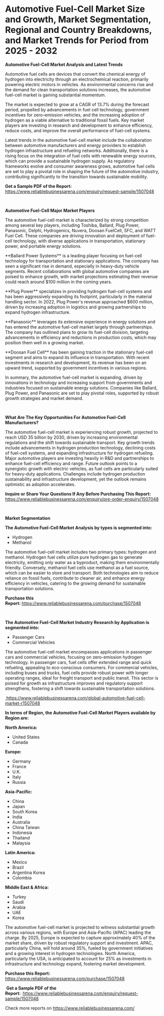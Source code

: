 <p><h1>Automotive Fuel-Cell Market Size and Growth, Market Segmentation, Regional and Country Breakdowns, and Market Trends for Period from 2025 -  2032</h1></p><p><strong>Automotive Fuel-Cell Market Analysis and Latest Trends</strong></p>
<p><p>Automotive fuel cells are devices that convert the chemical energy of hydrogen into electricity through an electrochemical reaction, primarily powering electric motors in vehicles. As environmental concerns rise and the demand for clean transportation solutions increases, the automotive fuel-cell market is gaining substantial momentum. </p><p>The market is expected to grow at a CAGR of 13.7% during the forecast period, propelled by advancements in fuel cell technology, government incentives for zero-emission vehicles, and the increasing adoption of hydrogen as a viable alternative to traditional fossil fuels. Key market players are investing in research and development to enhance efficiency, reduce costs, and improve the overall performance of fuel-cell systems.</p><p>Latest trends in the automotive fuel-cell market include the collaboration between automotive manufacturers and energy providers to establish hydrogen infrastructure and refueling networks. Additionally, there is a rising focus on the integration of fuel cells with renewable energy sources, which can provide a sustainable hydrogen supply. As regulatory frameworks evolve and consumer awareness grows, automotive fuel cells are set to play a pivotal role in shaping the future of the automotive industry, contributing significantly to the transition towards sustainable mobility.</p></p>
<p><strong>Get a Sample PDF of the Report:&nbsp;</strong> <a href="https://www.reliablebusinessarena.com/enquiry/request-sample/1507048?utm_campaign=1891&utm_medium=2&utm_source=Github&utm_content=ia&utm_term=23032025&utm_id=automotive-fuel-cell">https://www.reliablebusinessarena.com/enquiry/request-sample/1507048</a></p>
<p>&nbsp;</p>
<p><strong>Automotive Fuel-Cell Major Market Players</strong></p>
<p><p>The automotive fuel-cell market is characterized by strong competition among several key players, including Toshiba, Ballard, Plug Power, Panasonic, Delphi, Hydrogenics, Nuvera, Doosan FuelCell, SFC, and WATT Fuel Cell. These companies are driving innovation and deployment of fuel-cell technology, with diverse applications in transportation, stationary power, and portable energy solutions.</p><p>**Ballard Power Systems** is a leading player focusing on fuel-cell technology for transportation and stationary applications. The company has seen a significant rise in demand, especially in heavy-duty vehicle segments. Recent collaborations with global automotive companies are poised to enhance growth, with market projections estimating their revenue could reach around $100 million in the coming years.</p><p>**Plug Power** specializes in providing hydrogen fuel-cell systems and has been aggressively expanding its footprint, particularly in the material handling sector. In 2022, Plug Power's revenue approached $600 million, driven by increasing adoption in logistics and growing partnerships to expand hydrogen infrastructure.</p><p>**Panasonic** leverages its extensive experience in energy solutions and has entered the automotive fuel-cell market largely through partnerships. The company has outlined plans to grow its fuel-cell division, targeting advancements in efficiency and reductions in production costs, which may position them well in a growing market.</p><p>**Doosan Fuel Cell** has been gaining traction in the stationary fuel-cell segment and aims to expand its influence in transportation. With recent investments in research and development, its revenue has been on an upward trend, supported by government incentives in various regions.</p><p>In summary, the automotive fuel-cell market is expanding, driven by innovations in technology and increasing support from governments and industries focused on sustainable energy solutions. Companies like Ballard, Plug Power, and Panasonic are set to play pivotal roles, supported by robust growth strategies and market demand.</p></p>
<p>&nbsp;</p>
<p><strong>What Are The Key Opportunities For Automotive Fuel-Cell Manufacturers?</strong></p>
<p><p>The automotive fuel-cell market is experiencing robust growth, projected to reach USD 35 billion by 2030, driven by increasing environmental regulations and the shift towards sustainable transport. Key growth trends include advancements in hydrogen production technology, declining costs of fuel-cell systems, and expanding infrastructure for hydrogen refueling. Major automotive players are investing heavily in R&D and partnerships to enhance fuel-cell efficiency and range. Future outlook points to a synergistic growth with electric vehicles, as fuel cells are particularly suited for heavy-duty applications. Challenges include hydrogen production sustainability and infrastructure development, yet the outlook remains optimistic as adoption accelerates.</p></p>
<p><strong>Inquire or Share Your Questions If Any Before Purchasing This Report:</strong> <a href="https://www.reliablebusinessarena.com/enquiry/pre-order-enquiry/1507048?utm_campaign=1891&utm_medium=2&utm_source=Github&utm_content=ia&utm_term=23032025&utm_id=automotive-fuel-cell">https://www.reliablebusinessarena.com/enquiry/pre-order-enquiry/1507048</a></p>
<p>&nbsp;</p>
<p><strong>Market Segmentation</strong></p>
<p><strong>The Automotive Fuel-Cell Market Analysis by types is segmented into:</strong></p>
<p><ul><li>Hydrogen</li><li>Methanol</li></ul></p>
<p><p>The automotive fuel-cell market includes two primary types: hydrogen and methanol. Hydrogen fuel cells utilize pure hydrogen gas to generate electricity, emitting only water as a byproduct, making them environmentally friendly. Conversely, methanol fuel cells use methanol as a fuel source, which can be easier to store and transport. Both technologies aim to reduce reliance on fossil fuels, contribute to cleaner air, and enhance energy efficiency in vehicles, catering to the growing demand for sustainable transportation solutions.</p></p>
<p><strong>Purchase this Report:&nbsp;</strong><a href="https://www.reliablebusinessarena.com/purchase/1507048?utm_campaign=1891&utm_medium=2&utm_source=Github&utm_content=ia&utm_term=23032025&utm_id=automotive-fuel-cell">https://www.reliablebusinessarena.com/purchase/1507048</a></p>
<p>&nbsp;</p>
<p><strong>The Automotive Fuel-Cell Market Industry Research by Application is segmented into:</strong></p>
<p><ul><li>Passenger Cars</li><li>Commercial Vehicles</li></ul></p>
<p><p>The automotive fuel-cell market encompasses applications in passenger cars and commercial vehicles, focusing on zero-emission hydrogen technology. In passenger cars, fuel cells offer extended range and quick refueling, appealing to eco-conscious consumers. For commercial vehicles, including buses and trucks, fuel cells provide robust power with longer operating ranges, ideal for freight transport and public transit. This sector is poised for growth as infrastructure improves and regulatory support strengthens, fostering a shift towards sustainable transportation solutions.</p></p>
<p><a href="https://www.reliablebusinessarena.com/global-automotive-fuel-cell-market-r1507048?utm_campaign=1891&utm_medium=2&utm_source=Github&utm_content=ia&utm_term=23032025&utm_id=automotive-fuel-cell">&nbsp;https://www.reliablebusinessarena.com/global-automotive-fuel-cell-market-r1507048</a></p>
<p><strong>In terms of Region, the Automotive Fuel-Cell Market Players available by Region are:</strong></p>
<p>
    <p> <strong> North America: </strong>
        <ul>
            <li>United States</li>
            <li>Canada</li>
        </ul>
        </p> 
    <p> <strong> Europe: </strong>
        <ul>
            <li>Germany</li>
            <li>France</li>
            <li>U.K.</li>
            <li>Italy</li>
            <li>Russia</li>
        </ul>
        </p> 
    <p> <strong> Asia-Pacific: </strong>
        <ul>
            <li>China</li>
            <li>Japan</li>
            <li>South Korea</li>
            <li>India</li>
            <li>Australia</li>
            <li>China Taiwan</li>
            <li>Indonesia</li>
            <li>Thailand</li>
            <li>Malaysia</li>
        </ul>
        </p> 
    <p> <strong> Latin America: </strong>
        <ul>
            <li>Mexico</li>
            <li>Brazil</li>
            <li>Argentina Korea</li>
            <li>Colombia</li>
        </ul>
        </p> 
    <p> <strong> Middle East & Africa: </strong>
        <ul>
            <li>Turkey</li>
            <li>Saudi</li>
            <li>Arabia</li>
            <li>UAE</li>
            <li>Korea</li>
        </ul>
    </p>
    </p>
<p><p>The automotive fuel-cell market is projected to witness substantial growth across various regions, with Europe and Asia-Pacific (APAC) leading the charge. By 2025, Europe is expected to capture approximately 40% of the market share, driven by robust regulatory support and investment. APAC, particularly China, will hold around 35%, fueled by government initiatives and a growing interest in hydrogen technologies. North America, particularly the USA, is anticipated to account for 25% as investments in infrastructure and technology expand, fostering market development.</p></p>
<p><strong>Purchase this Report: </strong><a href="https://www.reliablebusinessarena.com/purchase/1507048?utm_campaign=1891&utm_medium=2&utm_source=Github&utm_content=ia&utm_term=23032025&utm_id=automotive-fuel-cell">https://www.reliablebusinessarena.com/purchase/1507048</a></p>
<p>&nbsp;<strong>Get a Sample PDF of the Report:&nbsp;&nbsp;</strong><a href="https://www.reliablebusinessarena.com/enquiry/request-sample/1507048?utm_campaign=1891&utm_medium=2&utm_source=Github&utm_content=ia&utm_term=23032025&utm_id=automotive-fuel-cell">https://www.reliablebusinessarena.com/enquiry/request-sample/1507048</a></p>
<p><strong></strong></p>
<p>Check more reports on <a href="https://www.reliablebusinessarena.com/?utm_campaign=1891&utm_medium=2&utm_source=Github&utm_content=ia&utm_term=23032025&utm_id=automotive-fuel-cell">https://www.reliablebusinessarena.com/</a></p>